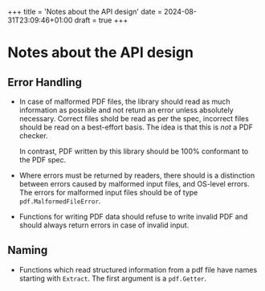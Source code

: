 +++
title = 'Notes about the API design'
date = 2024-08-31T23:09:46+01:00
draft = true
+++

Notes about the API design
==========================

Error Handling
--------------

- In case of malformed PDF files, the library should read as much information
  as possible and not return an error unless absolutely necessary.  Correct
  files shold be read as per the spec, incorrect files should be read on a
  best-effort basis.  The idea is that this is *not* a PDF checker.

  In contrast, PDF written by this library should be 100% conformant to the
  PDF spec.

- Where errors must be returned by readers, there should is a distinction
  between errors caused by malformed input files, and OS-level errors. The
  errors for malformed input files should be of type `pdf.MalformedFileError`.

- Functions for writing PDF data should refuse to write invalid PDF and
  should always return errors in case of invalid input.

Naming
------

- Functions which read structured information from a pdf file
  have names starting with `Extract`.  The first argument is a `pdf.Getter`.
